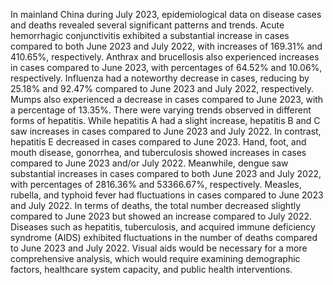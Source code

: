 In mainland China during July 2023, epidemiological data on disease cases and deaths revealed several significant patterns and trends. Acute hemorrhagic conjunctivitis exhibited a substantial increase in cases compared to both June 2023 and July 2022, with increases of 169.31% and 410.65%, respectively. Anthrax and brucellosis also experienced increases in cases compared to June 2023, with percentages of 64.52% and 10.06%, respectively. Influenza had a noteworthy decrease in cases, reducing by 25.18% and 92.47% compared to June 2023 and July 2022, respectively. Mumps also experienced a decrease in cases compared to June 2023, with a percentage of 13.35%. There were varying trends observed in different forms of hepatitis. While hepatitis A had a slight increase, hepatitis B and C saw increases in cases compared to June 2023 and July 2022. In contrast, hepatitis E decreased in cases compared to June 2023. Hand, foot, and mouth disease, gonorrhea, and tuberculosis showed increases in cases compared to June 2023 and/or July 2022. Meanwhile, dengue saw substantial increases in cases compared to both June 2023 and July 2022, with percentages of 2816.36% and 53366.67%, respectively. Measles, rubella, and typhoid fever had fluctuations in cases compared to June 2023 and July 2022. In terms of deaths, the total number decreased slightly compared to June 2023 but showed an increase compared to July 2022. Diseases such as hepatitis, tuberculosis, and acquired immune deficiency syndrome (AIDS) exhibited fluctuations in the number of deaths compared to June 2023 and July 2022. Visual aids would be necessary for a more comprehensive analysis, which would require examining demographic factors, healthcare system capacity, and public health interventions.